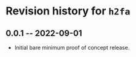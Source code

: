 # Revision history for `h2fa`

## 0.0.1 -- 2022-09-01

* Initial bare minimum proof of concept release.
